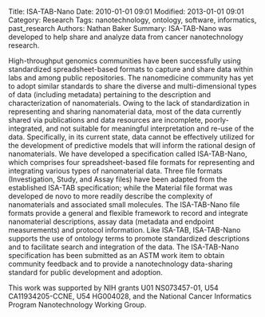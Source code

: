 Title: ISA-TAB-Nano
Date: 2010-01-01 09:01
Modified: 2013-01-01 09:01
Category: Research
Tags: nanotechnology, ontology, software, informatics, past_research
Authors: Nathan Baker
Summary: ISA-TAB-Nano was developed to help share and analyze data from cancer nanotechnology research.

High-throughput genomics communities have been successfully using standardized spreadsheet-based formats to capture and share data within labs and among public repositories.  The nanomedicine community has yet to adopt similar standards to share the diverse and multi-dimensional types of data (including metadata) pertaining to the description and characterization of nanomaterials.  Owing to the lack of standardization in representing and sharing nanomaterial data, most of the data currently shared via publications and data resources are incomplete, poorly-integrated, and not suitable for meaningful interpretation and re-use of the data.  Specifically, in its current state, data cannot be effectively utilized for the development of predictive models that will inform the rational design of nanomaterials.  We have developed a specification called ISA-TAB-Nano, which comprises four spreadsheet-based file formats for representing and integrating various types of nanomaterial data.  Three file formats (Investigation, Study, and Assay files) have been adapted from the established ISA-TAB specification; while the Material file format was developed de novo to more readily describe the complexity of nanomaterials and associated small molecules.  The ISA-TAB-Nano file formats provide a general and flexible framework to record and integrate nanomaterial descriptions, assay data (metadata and endpoint measurements) and protocol information.  Like ISA-TAB, ISA-TAB-Nano supports the use of ontology terms to promote standardized descriptions and to facilitate search and integration of the data.  The ISA-TAB-Nano specification has been submitted as an ASTM work item to obtain community feedback and to provide a nanotechnology data-sharing standard for public development and adoption.

This work was supported by NIH grants U01 NS073457-01, U54 CA11934205-CCNE, U54 HG004028, and the National Cancer Informatics Program Nanotechnology Working Group.
